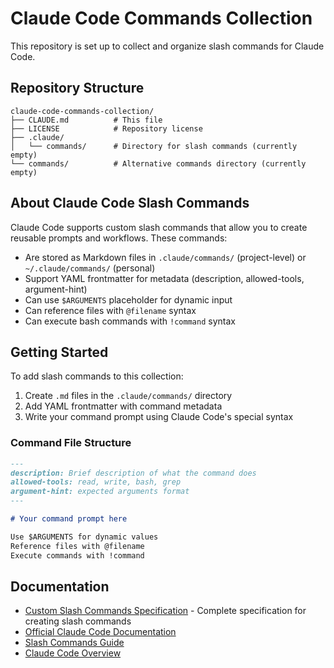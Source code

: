 # Claude Code Commands Collection

This repository is set up to collect and organize slash commands for Claude Code.

## Repository Structure

```
claude-code-commands-collection/
├── CLAUDE.md          # This file
├── LICENSE            # Repository license
├── .claude/
│   └── commands/      # Directory for slash commands (currently empty)
└── commands/          # Alternative commands directory (currently empty)
```

## About Claude Code Slash Commands

Claude Code supports custom slash commands that allow you to create reusable prompts and workflows. These commands:

- Are stored as Markdown files in `.claude/commands/` (project-level) or `~/.claude/commands/` (personal)
- Support YAML frontmatter for metadata (description, allowed-tools, argument-hint)
- Can use `$ARGUMENTS` placeholder for dynamic input
- Can reference files with `@filename` syntax
- Can execute bash commands with `!command` syntax

## Getting Started

To add slash commands to this collection:

1. Create `.md` files in the `.claude/commands/` directory
2. Add YAML frontmatter with command metadata
3. Write your command prompt using Claude Code's special syntax

### Command File Structure

```markdown
---
description: Brief description of what the command does
allowed-tools: read, write, bash, grep
argument-hint: expected arguments format
---

# Your command prompt here

Use $ARGUMENTS for dynamic values
Reference files with @filename
Execute commands with !command
```

## Documentation

- [Custom Slash Commands Specification](./custom-slash-commands-spec.md) - Complete specification for creating slash commands
- [Official Claude Code Documentation](https://docs.anthropic.com/en/docs/claude-code)
- [Slash Commands Guide](https://docs.anthropic.com/en/docs/claude-code/slash-commands)
- [Claude Code Overview](https://docs.anthropic.com/en/docs/claude-code/overview)